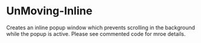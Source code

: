 UnMoving-Inline
===============

Creates an inline popup window which prevents scrolling in the background while the popup is active. Please see commented code for mroe details.
